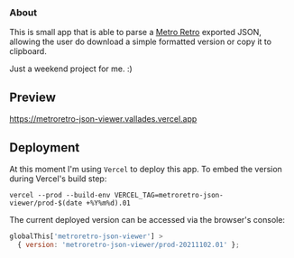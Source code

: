 ### About

This is small app that is able to parse a [Metro Retro](https://metroretro.io/) exported JSON, allowing the user do download a simple formatted version or copy it to clipboard.

Just a weekend project for me. :)

## Preview

https://metroretro-json-viewer.vallades.vercel.app

## Deployment

At this moment I'm using `Vercel` to deploy this app. To embed the version during Vercel's build step:

```
vercel --prod --build-env VERCEL_TAG=metroretro-json-viewer/prod-$(date +%Y%m%d).01
```

The current deployed version can be accessed via the browser's console:

```javascript
globalThis['metroretro-json-viewer'] >
  { version: 'metroretro-json-viewer/prod-20211102.01' };
```
